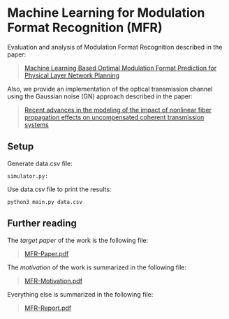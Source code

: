 
# Machine Learning for Modulation Format Recognition (MFR)

Evaluation and analysis of Modulation Format Recognition described in the paper:
> [Machine Learning Based Optimal Modulation Format Prediction for Physical Layer Network Planning](https://ieeexplore.ieee.org/document/8473593)

Also, we provide an implementation of the optical transmission channel using the Gaussian noise (GN) approach described in the paper:
>  [Recent advances in the modeling of the impact of nonlinear fiber propagation effects on uncompensated coherent transmission systems](https://ieeexplore.ieee.org/document/7577767/)

## Setup

Generate data.csv file:

	simulator.py: 

Use data.csv file to print the results:

	python3 main.py data.csv

## Further reading

The *target paper* of the work is the following file:
> [MFR-Paper.pdf](https://github.com/Hugodovs/ml-mfr/blob/master/MFR-Paper.pdf)

The *motivation* of the work is summarized in the following file:
> [MFR-Motivation.pdf](https://github.com/Hugodovs/ml-mfr/blob/master/MFR-Motivation.pdf)
 
Everything else is summarized in the following file:
> [MFR-Report.pdf](https://github.com/Hugodovs/ml-mfr/blob/master/MFR-Report.pdf)


